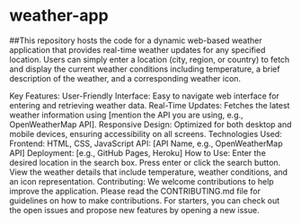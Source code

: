 # weather-app

##This repository hosts the code for a dynamic web-based weather application that provides real-time weather updates for any specified location. Users can simply enter a location (city, region, or country) to fetch and display the current weather conditions including temperature, a brief description of the weather, and a corresponding weather icon.

Key Features:
User-Friendly Interface: Easy to navigate web interface for entering and retrieving weather data.
Real-Time Updates: Fetches the latest weather information using [mention the API you are using, e.g., OpenWeatherMap API].
Responsive Design: Optimized for both desktop and mobile devices, ensuring accessibility on all screens.
Technologies Used:
Frontend: HTML, CSS, JavaScript
API: [API Name, e.g., OpenWeatherMap API]
Deployment: [e.g., GitHub Pages, Heroku]
How to Use:
Enter the desired location in the search box.
Press enter or click the search button.
View the weather details that include temperature, weather conditions, and an icon representation.
Contributing:
We welcome contributions to help improve the application. Please read the CONTRIBUTING.md file for guidelines on how to make contributions. For starters, you can check out the open issues and propose new features by opening a new issue.
